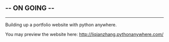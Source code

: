 ## -- ON GOING --  

---

Building up a portfolio website with python anywhere. 

You may preview the website here: http://liqianzhang.pythonanywhere.com/
